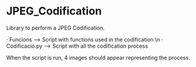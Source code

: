 # JPEG_Codification
Library to perform a JPEG Codification.

· Funcions --> Script with functions used in the codification \n
· Codificacio.py --> Script with all the codification process

When the script is run, 4 images should appear representing the process.
